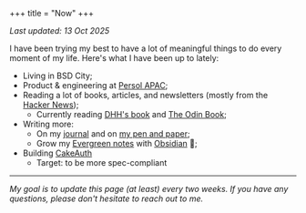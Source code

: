+++
title = "Now"
+++

_Last updated: 13 Oct 2025_

I have been trying my best to have a lot of meaningful things to do every moment of my life. Here's what I have been up to lately:

- Living in BSD City;
- Product & engineering at [Persol APAC](https://www.persol-group.co.jp/en/);
- Reading a lot of books, articles, and newsletters (mostly from the [Hacker News](https://news.ycombinator.com));
  - Currently reading [DHH's book](https://www.goodreads.com/book/show/38900866-it-doesn-t-have-to-be-crazy-at-work) and [The Odin Book](https://odinbook.com/);
- Writing more:
  - On my [journal](https://hisam.dev/journals) and on [my pen and paper](https://hisam.dev/uses);
  - Grow my [Evergreen notes](https://notes.andymatuschak.org/Evergreen_notes) with [Obsidian](https://obsidian.md) 🌱;
- Building [CakeAuth](https://cakeauth.com)
  - Target: to be more spec-compliant

---

_My goal is to update this page (at least) every two weeks. If you have any questions, please don't hesitate to reach out to me._
